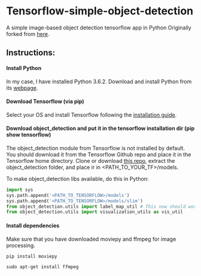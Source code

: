 # Tensorflow-simple-object-detection
A simple image-based object detection tensorflow app in Python
Originally forked from [here](https://github.com/diegocavalca/machine-learning).

## Instructions:
#### Install Python
In my case, I have installed Python 3.6.2. Download and install Python from its [webpage](https://www.python.org/downloads/).

#### Download Tensorflow (via pip)
Select your OS and install Tensorflow following the [installation guide](https://www.tensorflow.org/install/).

#### Download object_detection and put it in the tensorflow installation dir (pip show tensorflow)
The object_detection module from Tensorflow is not installed by default. You should download it from the Tensorflow Github repo and place it in the Tensorflow home directory. Clone or download [this repo](https://github.com/tensorflow/models), extract the object_detection folder, and place ir in <PATH_TO_YOUR_TF>/models.

To make object_detection libs available, do this in Python:
```python
import sys
sys.path.append('<PATH_TO_TENSORFLOW>/models')
sys.path.append('<PATH_TO_TENSORFLOW>/models/slim')
from object_detection.utils import label_map_util # This now should work
from object_detection.utils import visualization_utils as vis_util
```

#### Install dependencies
Make sure that you have downloaded moviepy and ffmpeg for image processing.
```
pip install moviepy
```
```
sudo apt-get install ffmpeg
```
